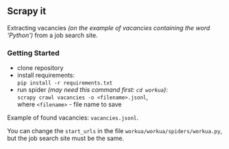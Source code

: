 ## Scrapy it

Extracting vacancies *(on the example of vacancies containing the word 'Python')* from a job search site.

### Getting Started

* сlone repository
* install requirements:  
`pip install -r requirements.txt`
* run spider *(may need this command first: `cd workua`)*:  
`scrapy crawl vacancies -o <filename>.jsonl`,  
where `<filename>` - file name to save  

Example of found vacancies: `vacancies.jsonl`.  

You can change the `start_urls` in the file `workua/workua/spiders/workua.py`, 
but the job search site must be the same.
